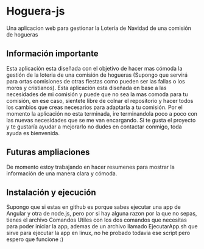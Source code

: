 # Hoguera-js
 Una aplicacion web para gestionar la Lotería de Navidad de una comisión de hogueras
## Información importante
Esta aplicación esta diseñada con el objetivo de hacer mas cómoda la gestión de la loteria de una comisión de hogueras (Supongo que servirá para ortas comisiones de otras fiestas como pueden ser las fallas o los moros y cristianos). Esta aplicación esta diseñada en base a las necesidades de mi comisión y puede que no sea la mas comoda para tu comisión, en ese caso, sientete libre de colnar el repositorio y hacer todos los cambios que creas necesarios para adaptarla a tu comisión.
Por el momento la aplicación no esta terminada, ire terminandola poco a poco con las nuevas necesidades que se me van encargando. Si te gusta el proyecto y te gustaría ayudar a mejorarlo no dudes en contactar conmigo, toda ayuda es bienvenida.
## Futuras ampliaciones
De momento estoy trabajando en hacer resumenes para mostrar la información de una manera clara y cómoda.
## Instalación y ejecución
Supongo que si estas en github es porque sabes ejecutar una app de Angular y otra de node.js, pero por si hay alguna razon por la que no sepas, tienes el archivo Comandos Utiles con los dos comandos que necesitas para poder iniciar la app, ademas de un archivo llamado EjecutarApp.sh que sirve para ejecutar la app en linux, no he probado todavia ese script pero espero que funcione :)
